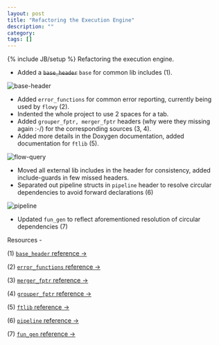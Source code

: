 ```yaml
---
layout: post
title: "Refactoring the Execution Engine"
description: ""
category: 
tags: []
---
```

{% include JB/setup %}
Refactoring the execution engine.

- Added a <s>`base_header`</s> `base` for common lib includes (1).

![base-header](http://dl.dropbox.com/u/500389/mthesis/docs-engine/html/base_8h__incl.png)

- Added `error_functions` for common error reporting, currently being used by `flowy` (2).
- Indented the whole project to use 2 spaces for a tab.
- Added `grouper_fptr, merger_fptr` headers (why were they missing again :-/) for the corresponding sources (3, 4).
- Added more details in the Doxygen documentation, added documentation for `ftlib` (5).

![flow-query](http://dl.dropbox.com/u/500389/mthesis/docs-engine/html/structflowquery__coll__graph.png)

- Moved all external lib includes in the header for consistency, added include-guards in few missed headers.
- Separated out pipeline structs in `pipeline` header to resolve circular dependencies to avoid forward declarations (6)

![pipeline](http://dl.dropbox.com/u/500389/mthesis/docs-engine/html/pipeline_8h__dep__incl.png)

- Updated `fun_gen` to reflect aforementioned resolution of circular dependencies (7)



Resources -

(1) [`base_header` reference &rarr;](http://dl.dropbox.com/u/500389/mthesis/docs-engine/html/base__header_8h.html)

(2) [`error_functions` reference &rarr;](http://dl.dropbox.com/u/500389/mthesis/docs-engine/html/error__functions_8h.html)

(3) [`merger_fptr` reference &rarr;](http://dl.dropbox.com/u/500389/mthesis/docs-engine/html/merger__fptr_8h.html)

(4) [`grouper_fptr` reference &rarr;](http://dl.dropbox.com/u/500389/mthesis/docs-engine/html/grouper__fptr_8h.html)

(5) [`ftlib` reference &rarr;](http://dl.dropbox.com/u/500389/mthesis/docs-engine/html/ftlib_8h.html)

(6) [`pipeline` reference &rarr;](http://dl.dropbox.com/u/500389/mthesis/docs-engine/html/pipeline_8h.html)

(7) [`fun_gen` reference &rarr;](http://dl.dropbox.com/u/500389/mthesis/docs-engine/html/namespacefun__gen.html)

